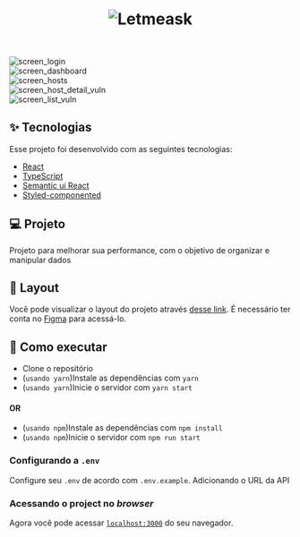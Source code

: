 <h1 align="center">
  <img alt="Letmeask" title="Letmeask" src="https://user-images.githubusercontent.com/50915625/128945775-8c08f35c-9033-4245-8124-068c36679b4d.png" />
</h1>

<br>

![screen_login](https://user-images.githubusercontent.com/50915625/128945868-f4f4fb3f-1823-4371-a781-b344c09f52aa.png)<br>
![screen_dashboard](https://user-images.githubusercontent.com/50915625/128945925-14238e62-d88d-40af-bf22-f593d88389f6.png)<br>
![screen_hosts](https://user-images.githubusercontent.com/50915625/128945982-4d25aa9c-2bf2-4b66-bdc5-115d2c916f45.png)<br>
![screen_host_detail_vuln](https://user-images.githubusercontent.com/50915625/128946020-e7610449-f46b-45a0-bc61-9d4fb7ca4c9a.png)<br>
![screen_list_vuln](https://user-images.githubusercontent.com/50915625/128946046-e4e1b6f4-9e58-4ad7-9d37-664d7d2302be.png)<br>

## ✨ Tecnologias

Esse projeto foi desenvolvido com as seguintes tecnologias:

- [React](https://reactjs.org)
- [TypeScript](https://www.typescriptlang.org/)
- [Semantic ui React](https://react.semantic-ui.com/)
- [Styled-componented](https://styled-components.com/)

## 💻 Projeto

Projeto para melhorar sua performance, com o objetivo de organizar e manipular dados

## 🔖 Layout

Você pode visualizar o layout do projeto através [desse link](https://www.figma.com/file/ERLFc7chBEq4cPV31SiWRk/Untitled?node-id=0%3A1). É necessário ter conta no [Figma](http://figma.com/) para acessá-lo.

## 🚀 Como executar

- Clone o repositório
- (`usando yarn`)Instale as dependências com `yarn`
- (`usando yarn`)Inicie o servidor com `yarn start`
#### OR
- (`usando npm`)Instale as dependências com `npm install`
- (`usando npm`)Inicie o servidor com `npm run start`

### Configurando a `.env`
Configure seu `.env` de acordo com `.env.example`. Adicionando o URL da API

### Acessando o project no *browser*
Agora você pode acessar [`localhost:3000`](http://localhost:3000) do seu navegador.
